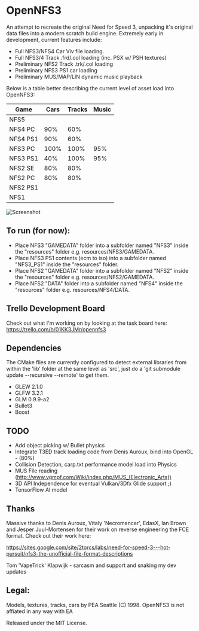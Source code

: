 # OpenNFS3

An attempt to recreate the original Need for Speed 3, unpacking it's original data files into a modern scratch build engine. Extremely early in development, current features include:
 
* Full NFS3/NFS4 Car Viv file loading. 
* Full NFS3/4 Track .frd/.col loading (inc. PSX w/ PSH textures)
* Preliminary NFS2 Track .trk/.col loading
* Preliminary NFS3 PS1 car loading
* Preliminary MUS/MAP/LIN dynamic music playback

Below is a table better describing the current level of asset load into OpenNFS3:

| Game     | Cars | Tracks | Music |
|----------|------|--------|-------|
| NFS5     |      |        |       |
| NFS4 PC  | 90%  | 60%    |       |
| NFS4 PS1 | 90%  | 60%    |       |
| NFS3 PC  | 100% | 100%   | 95%   |
| NFS3 PS1 | 40%  | 100%   | 95%   |
| NFS2 SE  | 80%  | 80%    |       |
| NFS2 PC  | 80%  | 80%    |       |
| NFS2 PS1 |      |        |       |
| NFS1     |      |        |       |

![Screenshot](../master/doc/BuildProgress.png)

## To run (for now):

* Place NFS3 "GAMEDATA" folder into a subfolder named "NFS3" inside the "resources" folder e.g. resources/NFS3/GAMEDATA.
* Place NFS3 PS1 contents (ecm to iso) into a subfolder named "NFS3_PS1" inside the "resources" folder.
* Place NFS2 "GAMEDATA" folder into a subfolder named "NFS2" inside the "resources" folder e.g. resources/NFS2/GAMEDATA.
* Place NFS2 "DATA" folder into a subfolder named "NFS4" inside the "resources" folder e.g. resources/NFS4/DATA.

## Trello Development Board

Check out what I'm working on by looking at the task board here:
https://trello.com/b/01KK3JMr/opennfs3

## Dependencies

The CMake files are currently configured to detect external libraries from within the 'lib' folder at the same level as 'src', just do a 'git submodule update --recursive --remote' to get them.

* GLEW 2.1.0
* GLFW 3.2.1
* GLM 0.9.9-a2
* Bullet3
* Boost

## TODO

* Add object picking w/ Bullet physics
* Integrate T3ED track loading code from Denis Auroux, bind into OpenGL - (80%)
* Collision Detection, carp.txt performance model load into Physics
* MUS File reading (http://www.vgmpf.com/Wiki/index.php/MUS_(Electronic_Arts))
* 3D API Independence for eventual Vulkan/3Dfx Glide support ;)
* TensorFlow AI model 

## Thanks

Massive thanks to Denis Auroux, Vitaly 'Necromancer', EdasX, Ian Brown and Jesper Juul-Mortensen for their work on reverse engineering the FCE format. Check out their work here:

https://sites.google.com/site/2torcs/labs/need-for-speed-3---hot-pursuit/nfs3-the-unofficial-file-format-descriptions

Tom 'VapeTrick' Klapwijk - sarcasm and support and snaking my dev updates

## Legal:
Models, textures, tracks, cars by PEA Seattle (C) 1998.
OpenNFS3 is not affiated in any way with EA

Released under the MIT License.

